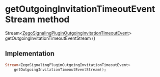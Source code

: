 


# getOutgoingInvitationTimeoutEventStream method








Stream&lt;[ZegoSignalingPluginOutgoingInvitationTimeoutEvent](../../zego_uikit_prebuilt_live_audio_room/ZegoSignalingPluginOutgoingInvitationTimeoutEvent-class.md)> getOutgoingInvitationTimeoutEventStream
()








## Implementation

```dart
Stream<ZegoSignalingPluginOutgoingInvitationTimeoutEvent>
    getOutgoingInvitationTimeoutEventStream();
```







